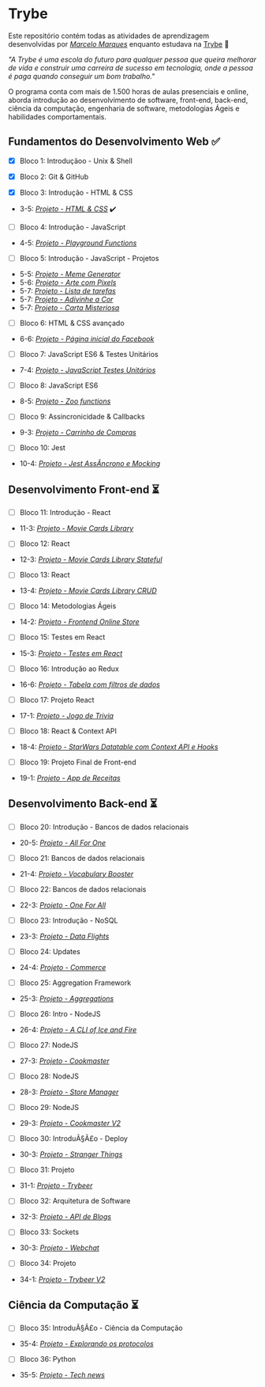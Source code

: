 # Trybe

Este repositório contém todas as atividades de aprendizagem desenvolvidas por _[Marcelo Marques](https://www.linkedin.com/in/marcelo-mls/)_ enquanto estudava na [Trybe](https://www.betrybe.com/) :rocket:

_"A Trybe é uma escola do futuro para qualquer pessoa que queira melhorar de vida e construir uma carreira de sucesso em tecnologia, onde a pessoa é paga quando conseguir um bom trabalho."_

O programa conta com mais de 1.500 horas de aulas presenciais e online, aborda introdução ao desenvolvimento de software, front-end, back-end, ciência da computação, engenharia de software, metodologias Ágeis e habilidades comportamentais.

## Fundamentos do Desenvolvimento Web :white_check_mark:

- [x] Bloco 1: Introduçãoo - Unix & Shell

- [x] Bloco 2: Git & GitHub

- [x] Bloco 3: Introdução - HTML & CSS
- 3-5: _[Projeto - HTML & CSS](https://github.com/tryber/sd-022-b-project-lessons-learned/pull/104/files)_ :heavy_check_mark: 

- [ ] Bloco 4: Introdução - JavaScript
- 4-5: _[Projeto - Playground Functions]()_

- [ ] Bloco 5: Introdução - JavaScript - Projetos
- 5-5: _[Projeto - Meme Generator]()_
- 5-6: _[Projeto - Arte com Pixels]()_
- 5-7: _[Projeto - Lista de tarefas]()_
- 5-7: _[Projeto - Adivinhe a Cor]()_
- 5-7: _[Projeto - Carta Misteriosa]()_

- [ ] Bloco 6: HTML & CSS avançado
- 6-6: _[Projeto - Página inicial do Facebook]()_

- [ ] Bloco 7: JavaScript ES6 & Testes Unitários
- 7-4: _[Projeto - JavaScript Testes Unitários]()_

- [ ] Bloco 8: JavaScript ES6
- 8-5: _[Projeto - Zoo functions]()_

- [ ] Bloco 9: Assincronicidade & Callbacks
- 9-3: _[Projeto - Carrinho de Compras]()_

- [ ] Bloco 10: Jest
- 10-4: _[Projeto - Jest AssÃ­ncrono e Mocking]()_

## Desenvolvimento Front-end :hourglass_flowing_sand:

- [ ] Bloco 11: Introdução - React
- 11-3: _[Projeto - Movie Cards Library]()_

- [ ] Bloco 12: React
- 12-3: _[Projeto - Movie Cards Library Stateful]()_

- [ ] Bloco 13: React
- 13-4: _[Projeto - Movie Cards Library CRUD]()_

- [ ] Bloco 14: Metodologias Ágeis
- 14-2: _[Projeto - Frontend Online Store]()_

- [ ] Bloco 15: Testes em React
- 15-3: _[Projeto - Testes em React]()_

- [ ] Bloco 16: Introdução ao Redux
- 16-6: _[Projeto - Tabela com filtros de dados]()_

- [ ] Bloco 17: Projeto React
- 17-1: _[Projeto - Jogo de Trivia]()_

- [ ] Bloco 18: React & Context API
- 18-4: _[Projeto - StarWars Datatable com Context API e Hooks]()_

- [ ] Bloco 19: Projeto Final de Front-end
- 19-1: _[Projeto - App de Receitas]()_

## Desenvolvimento Back-end :hourglass_flowing_sand:

- [ ] Bloco 20: Introdução - Bancos de dados relacionais
- 20-5: _[Projeto - All For One]()_

- [ ] Bloco 21: Bancos de dados relacionais
- 21-4: _[Projeto - Vocabulary Booster]()_

- [ ] Bloco 22: Bancos de dados relacionais
- 22-3: _[Projeto - One For All]()_

- [ ] Bloco 23: Introdução - NoSQL
- 23-3: _[Projeto - Data Flights]()_

- [ ] Bloco 24: Updates
- 24-4: _[Projeto - Commerce]()_

- [ ] Bloco 25: Aggregation Framework
- 25-3: _[Projeto - Aggregations]()_

- [ ] Bloco 26: Intro - NodeJS
- 26-4: _[Projeto - A CLI of Ice and Fire]()_

- [ ] Bloco 27: NodeJS
- 27-3: _[Projeto - Cookmaster]()_

- [ ] Bloco 28: NodeJS
- 28-3: _[Projeto - Store Manager]()_

- [ ] Bloco 29: NodeJS
- 29-3: _[Projeto - Cookmaster V2]()_

- [ ] Bloco 30: IntroduÃ§Ã£o - Deploy
- 30-3: _[Projeto - Stranger Things]()_

- [ ] Bloco 31: Projeto
- 31-1: _[Projeto - Trybeer]()_

- [ ] Bloco 32: Arquitetura de Software
- 32-3: _[Projeto - API de Blogs]()_

- [ ] Bloco 33: Sockets
- 30-3: _[Projeto - Webchat]()_

- [ ] Bloco 34: Projeto
- 34-1: _[Projeto - Trybeer V2]()_

## Ciência da Computação :hourglass_flowing_sand:

- [ ] Bloco 35: IntroduÃ§Ã£o - Ciência da Computação
- 35-4: _[Projeto - Explorando os protocolos]()_

- [ ] Bloco 36: Python
- 35-5: _[Projeto - Tech news]()_

